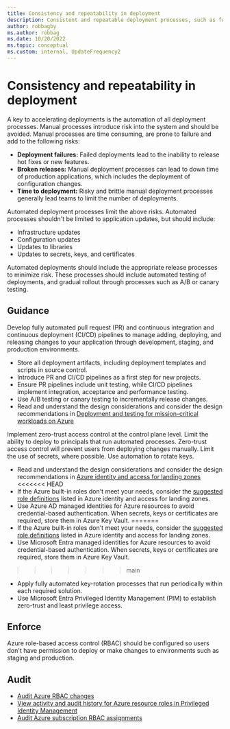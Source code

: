 ```yaml
---
title: Consistency and repeatability in deployment
description: Consistent and repeatable deployment processes, such as fully automated CI/CD pipelines, are keys to deployment acceleration.
author: robbagby
ms.author: robbag
ms.date: 10/20/2022
ms.topic: conceptual
ms.custom: internal, UpdateFrequency2
---
```


# Consistency and repeatability in deployment

A key to accelerating deployments is the automation of all deployment processes. Manual processes introduce risk into the system and should be avoided. Manual processes are time consuming, are prone to failure and add to the following risks:

- **Deployment failures:** Failed deployments lead to the inability to release hot fixes or new features.
- **Broken releases:** Manual deployment processes can lead to down time of production applications, which includes the deployment of configuration changes.
- **Time to deployment:** Risky and brittle manual deployment processes generally lead teams to limit the number of deployments.

Automated deployment processes limit the above risks. Automated processes shouldn't be limited to application updates, but should include:

- Infrastructure updates
- Configuration updates
- Updates to libraries
- Updates to secrets, keys, and certificates

Automated deployments should include the appropriate release processes to minimize risk. These processes should include automated testing of deployments, and gradual rollout through processes such as A/B or canary testing.

## Guidance

Develop fully automated pull request (PR) and continuous integration and continuous deployment (CI/CD) pipelines to manage adding, deploying, and releasing changes to your application through development, staging, and production environments.

- Store all deployment artifacts, including deployment templates and scripts in source control.
- Introduce PR and CI/CD pipelines as a first step for new projects.
- Ensure PR pipelines include unit testing, while CI/CD pipelines implement integration, acceptance and performance testing.
- Use A/B testing or canary testing to incrementally release changes.
- Read and understand the design considerations and consider the design recommendations in [Deployment and testing for mission-critical workloads on Azure](/azure/architecture/framework/mission-critical/mission-critical-deployment-testing)

Implement zero-trust access control at the control plane level. Limit the ability to deploy to principals that run automated processes. Zero-trust access control will prevent users from deploying changes manually. Limit the use of secrets, where possible. Use automation to rotate keys.

- Read and understand the design considerations and consider the design recommendations in [Azure identity and access for landing zones](../../ready/landing-zone/design-area/identity-access-landing-zones.md)
<<<<<<< HEAD
- If the Azure built-in roles don't meet your needs, consider the [suggested role definitions](../../ready/landing-zone/design-area/identity-access-landing-zones.md#azure-rbac-recommendations) listed in Azure identity and access for landing zones.
- Use Azure AD managed identities for Azure resources to avoid credential-based authentication. When secrets, keys or certificates are required, store them in Azure Key Vault.
=======
- If the Azure built-in roles don't meet your needs, consider the [suggested role definitions](../../ready/landing-zone/design-area/identity-access-landing-zones.md#rbac-recommendations) listed in Azure identity and access for landing zones.
- Use Microsoft Entra managed identities for Azure resources to avoid credential-based authentication. When secrets, keys or certificates are required, store them in Azure Key Vault.
>>>>>>> main
- Apply fully automated key-rotation processes that run periodically within each required solution.
- Use Microsoft Entra Privileged Identity Management (PIM) to establish zero-trust and least privilege access.

## Enforce

Azure role-based access control (RBAC) should be configured so users don't have permission to deploy or make changes to environments such as staging and production.

## Audit

- [Audit Azure RBAC changes](/azure/role-based-access-control/change-history-report)
- [View activity and audit history for Azure resource roles in Privileged Identity Management](/azure/active-directory/privileged-identity-management/azure-pim-resource-rbac)
- [Audit Azure subscription RBAC assignments](https://github.com/azureautomation/audit-azure-subscription-rbac-assignments)
